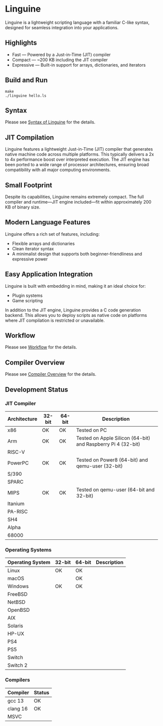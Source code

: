 Linguine
========

Linguine is a lightweight scripting language with a familiar C-like
syntax, designed for seamless integration into your applications.

## Highlights

* Fast — Powered by a Just-in-Time (JIT) compiler
* Compact — ~200 KB including the JIT compiler
* Expressive — Built-in support for arrays, dictionaries, and iterators

## Build and Run

```
make
./linguine hello.ls
```

## Syntax

Please see [Syntax of Linguine](doc/syntax.md) for the details.

## JIT Compilation

Linguine features a lightweight Just-in-Time (JIT) compiler that
generates native machine code across multiple platforms. This
typically delivers a 2x to 4x performance boost over interpreted
execution. The JIT engine has been ported to a wide range of processor
architectures, ensuring broad compatibility with all major computing
environments.

## Small Footprint

Despite its capabilities, Linguine remains extremely compact. The full
compiler and runtime—JIT engine included—fit within approximately
200 KB of binary size.

## Modern Language Features

Linguine offers a rich set of features, including:

* Flexible arrays and dictionaries
* Clean iterator syntax
* A minimalist design that supports both beginner-friendliness and expressive power

## Easy Application Integration

Linguine is built with embedding in mind, making it an ideal choice for:

* Plugin systems
* Game scripting

In addition to the JIT engine, Linguine provides a C code generation
backend. This allows you to deploy scripts as native code on
platforms where JIT compilation is restricted or unavailable.

## Workflow

Please see [Workflow](doc/workflow.md) for the details.

## Compiler Overview

Please see [Compiler Overview](doc/compiler-overview.md) for the details.

## Development Status

### JIT Compiler

|Architecture   |32-bit |64-bit |Description                                                  |
|---------------|-------|-------|-------------------------------------------------------------|
|x86            |OK     |OK     |Tested on PC                                                 |
|Arm            |OK     |OK     |Tested on Apple Silicon (64-bit) and Raspberry Pi 4 (32-bit) |
|RISC-V         |       |       |                                                             |
|PowerPC        |OK     |OK     |Tested on Power8 (64-bit) and qemu-user (32-bit)             |
|S/390          |       |       |                                                             |
|SPARC          |       |       |                                                             |
|MIPS           |OK     |OK     |Tested on qemu-user (64-bit and 32-bit)                      |
|Itanium        |       |       |                                                             |
|PA-RISC        |       |       |                                                             |
|SH4            |       |       |                                                             |
|Alpha          |       |       |                                                             |
|68000          |       |       |                                                             |

### Operating Systems

|Operating System  |32-bit |64-bit |Description                                               |
|------------------|-------|-------|----------------------------------------------------------|
|Linux             |OK     |OK     |                                                          |
|macOS             |       |OK     |                                                          |
|Windows           |OK     |OK     |                                                          |
|FreeBSD           |       |       |                                                          |
|NetBSD            |       |       |                                                          |
|OpenBSD           |       |       |                                                          |
|AIX               |       |       |                                                          |
|Solaris           |       |       |                                                          |
|HP-UX             |       |       |                                                          |
|PS4               |       |       |                                                          |
|PS5               |       |       |                                                          |
|Switch            |       |       |                                                          |
|Switch 2          |       |       |                                                          |

### Compilers

|Compiler          |Status      |
|------------------|------------|
|gcc 13            |OK          |
|clang 16          |OK          |
|MSVC              |            |
